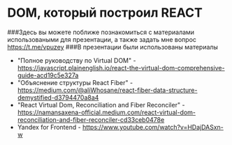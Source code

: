 # DOM, который построил REACT
###Здесь вы можете поближе познакомиться с материалами использоваными для презентации, а также задать мне вопрос https://t.me/vpuzey
###В презентации были использованы материалы
* "Полное руководству по Virtual DOM" - https://javascript.plainenglish.io/react-the-virtual-dom-comprehensive-guide-acd19c5e327a
* "Объяснение структуры React Fiber" - https://medium.com/@aliWhosane/react-fiber-data-structure-demystified-d3794470a8a4
* "React Virtual Dom, Reconciliation and Fiber Reconciler" - https://namansaxena-official.medium.com/react-virtual-dom-reconciliation-and-fiber-reconciler-cd33ceb0478e
* Yandex for Frontend - https://www.youtube.com/watch?v=HDajDASxn-w
